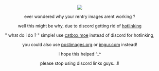 <p align="center">
  
<img src="https://files.catbox.moe/26su6v.png"/>

</p>

<div align="center">
  
ever wondered why your rentry images arent working ?   

well this might be why, due to discord getting rid of [hotlinking](https://simple.wikipedia.org/wiki/Hotlinking)

 " what do i do ? " simple!
use [catbox.moe](https://catbox.moe/) instead of discord for hotlinking,

you could also use [postimages.org](https://postimages.org/) or [imgur.com](https://imgur.com/) instead!

 I hope this helped ^_^ 

please stop using discord links guys...!!
</div>
